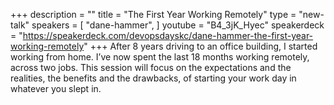 +++
description = ""
title = "The First Year Working Remotely"
type = "new-talk"
speakers = [
        "dane-hammer",
]
youtube = "B4_3jK_Hyec"
speakerdeck = "https://speakerdeck.com/devopsdayskc/dane-hammer-the-first-year-working-remotely"
+++
After 8 years driving to an office building, I started working from home. I’ve now spent the last 18 months working remotely, across two jobs. This session will focus on the expectations and the realities, the benefits and the drawbacks, of starting your work day in whatever you slept in.